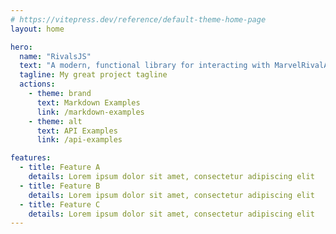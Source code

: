 ```yaml
---
# https://vitepress.dev/reference/default-theme-home-page
layout: home

hero:
  name: "RivalsJS"
  text: "A modern, functional library for interacting with MarvelRivalAPI"
  tagline: My great project tagline
  actions:
    - theme: brand
      text: Markdown Examples
      link: /markdown-examples
    - theme: alt
      text: API Examples
      link: /api-examples

features:
  - title: Feature A
    details: Lorem ipsum dolor sit amet, consectetur adipiscing elit
  - title: Feature B
    details: Lorem ipsum dolor sit amet, consectetur adipiscing elit
  - title: Feature C
    details: Lorem ipsum dolor sit amet, consectetur adipiscing elit
---
```


